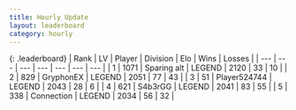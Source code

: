```yaml
---
title: Hourly Update
layout: leaderboard
category: hourly
---
```


{: .leaderboard}
| Rank | LV | Player | Division | Elo | Wins | Losses |
| --- | --- | --- | --- | --- | --- | --- |
| <span data-change="0">1</span> | 1071 | <span title="ID: 203132">Sparing alt</span> | LEGEND | <span data-change="0">2120</span> | <span data-change="0">33</span> | <span data-change="0">10</span> |
| <span data-change="2">2</span> | 829 | <span title="ID: 315148">GryphonEX</span> | LEGEND | <span data-change="13">2051</span> | <span data-change="2">77</span> | <span data-change="0">43</span> |
| <span data-change="-1">3</span> | 51 | <span title="ID: 524744">Player524744</span> | LEGEND | <span data-change="0">2043</span> | <span data-change="0">28</span> | <span data-change="0">6</span> |
| <span data-change="5">4</span> | 621 | <span title="ID: 166888">S4b3rGG</span> | LEGEND | <span data-change="26">2041</span> | <span data-change="5">83</span> | <span data-change="0">55</span> |
| <span data-change="0">5</span> | 338 | <span title="ID: 539711">Connection</span> | LEGEND | <span data-change="0">2034</span> | <span data-change="0">56</span> | <span data-change="0">32</span> |